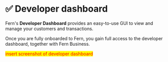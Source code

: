 # ✅ Developer dashboard

Fern's **Developer Dashboard** provides an easy-to-use GUI to view and manage your customers and transactions.&#x20;

Once you are fully onboarded to Fern, you gain full access to the developer dashboard, together with Fern Business.&#x20;

<mark style="color:red;">insert screenshot of developer dashboard</mark>

